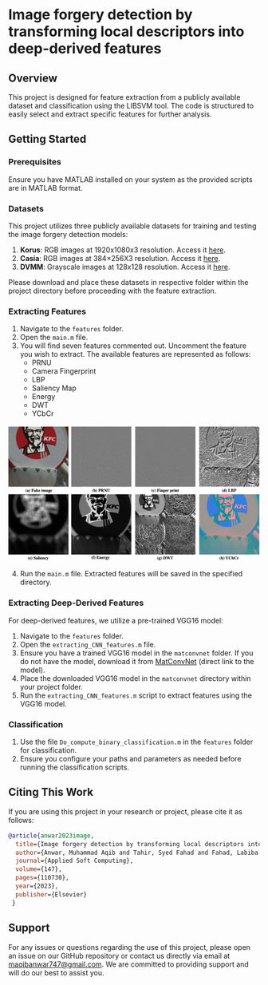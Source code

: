 # Image forgery detection by transforming local descriptors into deep-derived features

## Overview
This project is designed for feature extraction from a publicly available dataset and classification using the LIBSVM tool. The code is structured to easily select and extract specific features for further analysis.

## Getting Started

### Prerequisites
Ensure you have MATLAB installed on your system as the provided scripts are in MATLAB format.

### Datasets
This project utilizes three publicly available datasets for training and testing the image forgery detection models:
1. **Korus**: RGB images at 1920x1080x3 resolution. Access it [here](http://kt.agh.edu.pl/korus).
2. **Casia**: RGB images at 384×256X3 resolution. Access it [here](http://forensics.idealtest.org/).
3. **DVMM**: Grayscale images at 128x128 resolution. Access it [here](http://www.ee.columbia.edu/ln/dvmm/downloads/AuthSplicedDataSet/dlform.html).

Please download and place these datasets in respective folder within the project directory before proceeding with the feature extraction.


### Extracting Features
1. Navigate to the `features` folder.
2. Open the `main.m` file.
3. You will find seven features commented out. Uncomment the feature you wish to extract. The available features are represented as follows:
   - PRNU
   - Camera Fingerprint
   - LBP
   - Saliency Map
   - Energy 
   - DWT
   - YCbCr

  ![Feature Representation](imgs/feature_rep.png)

4. Run the `main.m` file. Extracted features will be saved in the specified directory.

### Extracting Deep-Derived Features
For deep-derived features, we utilize a pre-trained VGG16 model:
1. Navigate to the `features` folder.
2. Open the `extracting_CNN_features.m` file.
3. Ensure you have a trained VGG16 model in the `matconvnet` folder. If you do not have the model, download it from [MatConvNet](http://www.vlfeat.org/matconvnet/models/imagenet-vgg-verydeep-16.mat) (direct link to the model).
4. Place the downloaded VGG16 model in the `matconvnet` directory within your project folder.
5. Run the `extracting_CNN_features.m` script to extract features using the VGG16 model.

### Classification
1. Use the file `Do_compute_binary_classification.m` in the `features` folder for classification.
2. Ensure you configure your paths and parameters as needed before running the classification scripts.

## Citing This Work
If you are using this project in your research or project, please cite it as follows:

```bibtex
@article{anwar2023image,
  title={Image forgery detection by transforming local descriptors into deep-derived features},
  author={Anwar, Muhammad Aqib and Tahir, Syed Fahad and Fahad, Labiba Gillani and Kifayat, Kashif},
  journal={Applied Soft Computing},
  volume={147},
  pages={110730},
  year={2023},
  publisher={Elsevier}
 } 
 ```
## Support
For any issues or questions regarding the use of this project, please open an issue on our GitHub repository or contact us directly via email at [maqibanwar747@gmail.com](mailto:maqibanwar747@gmail.com). We are committed to providing support and will do our best to assist you.

